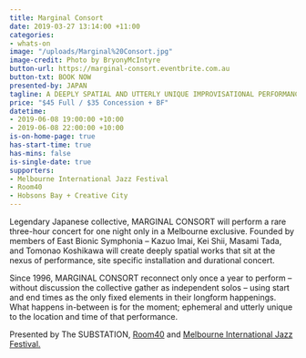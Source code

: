 ```yaml
---
title: Marginal Consort
date: 2019-03-27 13:14:00 +11:00
categories:
- whats-on
image: "/uploads/Marginal%20Consort.jpg"
image-credit: Photo by BryonyMcIntyre
button-url: https://marginal-consort.eventbrite.com.au
button-txt: BOOK NOW
presented-by: JAPAN
tagline: A DEEPLY SPATIAL AND UTTERLY UNIQUE IMPROVISATIONAL PERFORMANCE
price: "$45 Full / $35 Concession + BF"
datetime:
- 2019-06-08 19:00:00 +10:00
- 2019-06-08 22:00:00 +10:00
is-on-home-page: true
has-start-time: true
has-mins: false
is-single-date: true
supporters:
- Melbourne International Jazz Festival
- Room40
- Hobsons Bay + Creative City
---
```


Legendary Japanese collective, MARGINAL CONSORT will perform a rare three-hour concert for one night only in a Melbourne exclusive. Founded by members of East Bionic Symphonia – Kazuo Imai, Kei Shii, Masami Tada, and Tomonao Koshikawa will create deeply spatial works that sit at the nexus of performance, site specific installation and durational concert. 

Since 1996, MARGINAL CONSORT reconnect only once a year to perform – without discussion the collective gather as independent solos – using start and end times as the only fixed elements in their longform happenings. What happens in-between is for the moment; ephemeral and utterly unique to the location and time of that performance. 

Presented by The SUBSTATION, [Room40](http://room40.org/) and [Melbourne International Jazz Festival.](https://www.melbournejazz.com/program/2019/marginal-consort/)
